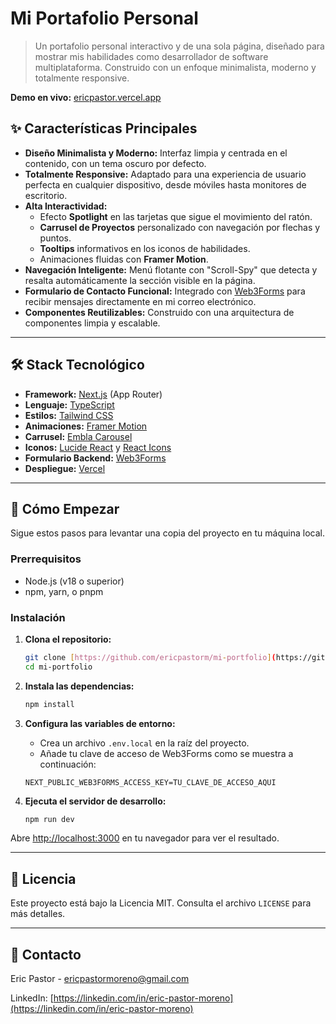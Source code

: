 # Mi Portafolio Personal

> Un portafolio personal interactivo y de una sola página, diseñado para mostrar mis habilidades como desarrollador de software multiplataforma. Construido con un enfoque minimalista, moderno y totalmente responsive.

**Demo en vivo:** [ericpastor.vercel.app](https://ericpastor.vercel.app/)

## ✨ Características Principales

-   **Diseño Minimalista y Moderno:** Interfaz limpia y centrada en el contenido, con un tema oscuro por defecto.
-   **Totalmente Responsive:** Adaptado para una experiencia de usuario perfecta en cualquier dispositivo, desde móviles hasta monitores de escritorio.
-   **Alta Interactividad:**
    -   Efecto **Spotlight** en las tarjetas que sigue el movimiento del ratón.
    -   **Carrusel de Proyectos** personalizado con navegación por flechas y puntos.
    -   **Tooltips** informativos en los iconos de habilidades.
    -   Animaciones fluidas con **Framer Motion**.
-   **Navegación Inteligente:** Menú flotante con "Scroll-Spy" que detecta y resalta automáticamente la sección visible en la página.
-   **Formulario de Contacto Funcional:** Integrado con [Web3Forms](https://web3forms.com/) para recibir mensajes directamente en mi correo electrónico.
-   **Componentes Reutilizables:** Construido con una arquitectura de componentes limpia y escalable.

---

## 🛠️ Stack Tecnológico

-   **Framework:** [Next.js](https://nextjs.org/) (App Router)
-   **Lenguaje:** [TypeScript](https://www.typescriptlang.org/)
-   **Estilos:** [Tailwind CSS](https://tailwindcss.com/)
-   **Animaciones:** [Framer Motion](https://www.framer.com/motion/)
-   **Carrusel:** [Embla Carousel](https://www.embla-carousel.com/)
-   **Iconos:** [Lucide React](https://lucide.dev/) y [React Icons](https://react-icons.github.io/react-icons/)
-   **Formulario Backend:** [Web3Forms](https://web3forms.com/)
-   **Despliegue:** [Vercel](https://vercel.com/)

---

## 🚀 Cómo Empezar

Sigue estos pasos para levantar una copia del proyecto en tu máquina local.

### Prerrequisitos

-   Node.js (v18 o superior)
-   npm, yarn, o pnpm

### Instalación

1.  **Clona el repositorio:**
    ```bash
    git clone [https://github.com/ericpastorm/mi-portfolio](https://github.com/ericpastorm/mi-portfolio) 
    cd mi-portfolio
    ```

2.  **Instala las dependencias:**
    ```bash
    npm install
    ```

3.  **Configura las variables de entorno:**
    -   Crea un archivo `.env.local` en la raíz del proyecto.
    -   Añade tu clave de acceso de Web3Forms como se muestra a continuación:
    ```
    NEXT_PUBLIC_WEB3FORMS_ACCESS_KEY=TU_CLAVE_DE_ACCESO_AQUI
    ```

4.  **Ejecuta el servidor de desarrollo:**
    ```bash
    npm run dev
    ```

Abre [http://localhost:3000](http://localhost:3000) en tu navegador para ver el resultado.

---

## 📜 Licencia

Este proyecto está bajo la Licencia MIT. Consulta el archivo `LICENSE` para más detalles.

---

## 💬 Contacto

Eric Pastor - [ericpastormoreno@gmail.com](mailto:ericpastormoreno@gmail.com)

LinkedIn: [https://linkedin.com/in/eric-pastor-moreno](https://linkedin.com/in/eric-pastor-moreno)